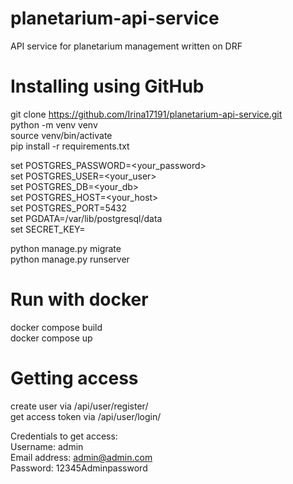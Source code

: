 # planetarium-api-service  

API service for planetarium management written on DRF  

# Installing using GitHub 

git clone https://github.com/Irina17191/planetarium-api-service.git  
python -m venv venv  
source venv/bin/activate  
pip install -r requirements.txt  

set POSTGRES_PASSWORD=<your_password>  
set POSTGRES_USER=<your_user>  
set POSTGRES_DB=<your_db>  
set POSTGRES_HOST=<your_host>  
set POSTGRES_PORT=5432  
set PGDATA=/var/lib/postgresql/data  
set SECRET_KEY=  

python manage.py migrate  
python manage.py runserver  


# Run with docker  

docker compose build  
docker compose up  

# Getting access 

create user via /api/user/register/    
get access token via /api/user/login/  


Credentials to get access:  
Username: admin  
Email address: admin@admin.com  
Password: 12345Adminpassword  



